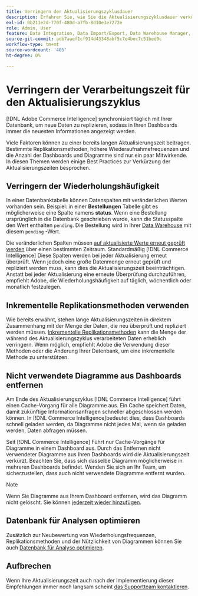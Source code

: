 ```yaml
---
title: Verringern der Aktualisierungszyklusdauer
description: Erfahren Sie, wie Sie die Aktualisierungszyklusdauer verkürzen.
exl-id: 0b211e2d-770f-480d-a7fb-8d10e3e7272e
role: Admin, User
feature: Data Integration, Data Import/Export, Data Warehouse Manager, Dashboards
source-git-commit: adb7aaef1cf914d43348abf5c7e4bec7c51bed0c
workflow-type: tm+mt
source-wordcount: '405'
ht-degree: 0%

---
```


# Verringern der Verarbeitungszeit für den Aktualisierungszyklus

[!DNL Adobe Commerce Intelligence] synchronisiert täglich mit Ihrer Datenbank, um neue Daten zu replizieren, sodass in Ihren Dashboards immer die neuesten Informationen angezeigt werden.

Viele Faktoren können zu einer bereits langen Aktualisierungszeit beitragen. Bestimmte Replikationsmethoden, höhere Wiederaufnahmefrequenzen und die Anzahl der Dashboards und Diagramme sind nur ein paar Mitwirkende. In diesen Themen werden einige Best Practices zur Verkürzung der Aktualisierungszeiten besprochen.

## Verringern der Wiederholungshäufigkeit

In einer Datenbanktabelle können Datenspalten mit veränderlichen Werten vorhanden sein. Beispiel: in einer **Bestellungen** Tabelle gibt es möglicherweise eine Spalte namens **status**. Wenn eine Bestellung ursprünglich in die Datenbank geschrieben wurde, kann die Statusspalte den Wert enthalten `pending`. Die Bestellung wird in Ihrer [Data Warehouse](../data-analyst/data-warehouse-mgr/tour-dwm.md) mit diesem `pending` -Wert.

Die veränderlichen Spalten müssen [auf aktualisierte Werte erneut geprüft werden](../data-analyst/data-warehouse-mgr/cfg-data-rechecks.md) über einen bestimmten Zeitraum. Standardmäßig [!DNL Commerce Intelligence] Diese Spalten werden bei jeder Aktualisierung erneut überprüft. Wenn jedoch eine große Datenmenge erneut geprüft und repliziert werden muss, kann dies die Aktualisierungszeit beeinträchtigen. Anstatt bei jeder Aktualisierung eine erneute Überprüfung durchzuführen, empfiehlt Adobe, die Wiederholungshäufigkeit auf täglich, wöchentlich oder monatlich festzulegen.

## Inkrementelle Replikationsmethoden verwenden

Wie bereits erwähnt, stehen lange Aktualisierungszeiten in direktem Zusammenhang mit der Menge der Daten, die neu überprüft und repliziert werden müssen. [Inkrementelle Replikationsmethoden](../data-analyst/data-warehouse-mgr/cfg-replication-methods.md) kann die Menge der während des Aktualisierungszyklus verarbeiteten Daten erheblich verringern. Wenn möglich, empfiehlt Adobe die Verwendung dieser Methoden oder die Änderung Ihrer Datenbank, um eine inkrementelle Methode zu unterstützen.

## Nicht verwendete Diagramme aus Dashboards entfernen

Am Ende des Aktualisierungszyklus [!DNL Commerce Intelligence] führt einen Cache-Vorgang für alle Diagramme aus. Ein Cache speichert Daten, damit zukünftige Informationsanfragen schneller abgeschlossen werden können. In [!DNL Commerce Intelligence]bedeutet dies, dass Dashboards schnell geladen werden, da Diagramme nicht jedes Mal, wenn sie geladen werden, Daten abfragen müssen.

Seit [!DNL Commerce Intelligence] Führt nur Cache-Vorgänge für Diagramme in einem Dashboard aus. Durch das Entfernen nicht verwendeter Diagramme aus Ihren Dashboards wird die Aktualisierungszeit verkürzt. Beachten Sie, dass sich dasselbe Diagramm möglicherweise in mehreren Dashboards befindet. Wenden Sie sich an Ihr Team, um sicherzustellen, dass auch nicht verwendete Diagramme entfernt wurden.

>[!NOTE]
>
>Wenn Sie Diagramme aus Ihrem Dashboard entfernen, wird das Diagramm nicht gelöscht. Sie können [jederzeit wieder hinzufügen](../data-user/dashboards/add-charts-dashboard.md).

## Datenbank für Analysen optimieren

Zusätzlich zur Neubewertung von Wiederholungsfrequenzen, Replikationsmethoden und der Nützlichkeit von Diagrammen können Sie auch [Datenbank für Analyse optimieren](../best-practices/opt-db-analysis.md).

## Aufbrechen

Wenn Ihre Aktualisierungszeit auch nach der Implementierung dieser Empfehlungen immer noch langsam scheint [das Supportteam kontaktieren](https://experienceleague.adobe.com/docs/commerce-knowledge-base/kb/troubleshooting/miscellaneous/mbi-service-policies.html).
